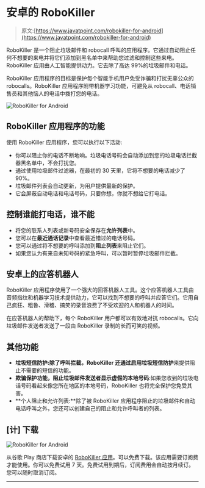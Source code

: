 # 安卓的 RoboKiller

> 原文:[https://www.javatpoint.com/robokiller-for-android](https://www.javatpoint.com/robokiller-for-android)

RoboKiller 是一个阻止垃圾邮件和 robocall 呼叫的应用程序。它通过自动阻止任何不想要的来电并将它们添加到黑名单中来帮助您过滤和控制这些来电。RoboKiller 应用由人工智能提供动力。它去除了高达 99%的垃圾邮件和电话。

RoboKiller 应用程序的目标是保护每个智能手机用户免受诈骗和打扰无辜公众的 robocalls。RoboKiller 应用程序附带机器学习功能，可避免从 robocall、电话销售员和其他恼人的电话中拨打您的电话。

![RoboKiller for Android](../Images/05c11b79d391d406e016b92b46acbf04.png)

## RoboKiller 应用程序的功能

使用 RoboKiller 应用程序，您可以执行以下活动:

*   你可以阻止你的电话不断地响。垃圾电话号码会自动添加到您的垃圾电话拦截器黑名单中，不会打扰您。
*   通过使用垃圾邮件过滤器，在最初的 30 天里，它将不想要的电话减少了 90%。
*   垃圾邮件列表会自动更新，为用户提供最新的保护。
*   它会屏蔽自动电话和电话号码，只要你想，你就不想给它打电话。

## 控制谁能打电话，谁不能

*   将您的联系人列表或新号码安全保存在**允许列表**中。
*   您可以在**最近通话记录**中查看最近错过的电话号码。
*   您可以通过将不想要的呼叫添加到**阻止列表**来阻止它们。
*   如果您认为有来自未知号码的紧急呼叫，可以暂时暂停垃圾邮件拦截。

## 安卓上的应答机器人

RoboKiller 应用程序使用了一个强大的回答机器人工具。这个应答机器人工具由音频指纹和机器学习技术提供动力，它可以找到不想要的呼叫并应答它们。它用自己疯狂、粗鲁、滑稽、搞笑的录音浪费了不受欢迎的人和机器人的时间。

在应答机器人的帮助下，每个 RoboKiller 用户都可以有效地对抗 robocalls。它向垃圾邮件发送者发送了一段由 RoboKiller 录制的长而可笑的视频。

## 其他功能

*   **垃圾短信防护:**除了呼叫拦截，RoboKiller 还通过启用**垃圾短信防护**来提供阻止不需要的短信的功能。
*   **欺骗保护功能，阻止垃圾邮件发送者显示虚假的本地号码**:如果您收到的垃圾电话号码看起来像您所在地区的本地号码，RoboKiller 也将完全保护您免受其害。
*   **个人阻止和允许列表:**除了被 RoboKiller 应用程序阻止的垃圾邮件和自动电话呼叫之外，您还可以创建自己的阻止和允许呼叫者的列表。

## [计] 下载

![RoboKiller for Android](../Images/8567a7eccfe7f42a1ce78d38e370026f.png)

从谷歌 Play 商店下载安卓的 [RoboKiller 应用](https://play.google.com/store/apps/details?id=com.robokiller.app&hl=en_US)。可以免费下载。该应用需要订阅费才能使用。你可以免费试用 7 天。免费试用到期后，订阅费用会自动按月续订。您可以随时取消订阅。

* * *